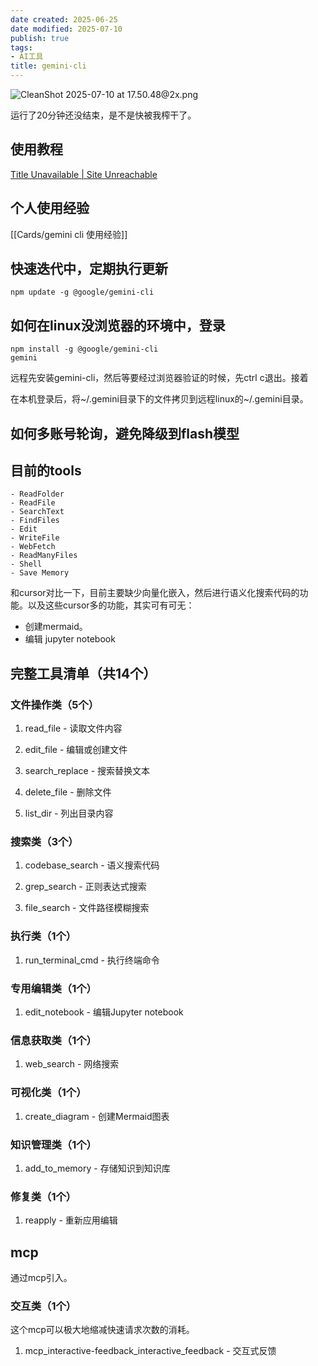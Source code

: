 ```yaml
---
date created: 2025-06-25
date modified: 2025-07-10
publish: true
tags:
- AI工具
title: gemini-cli
---
```

![CleanShot 2025-07-10 at 17.50.48@2x.png](https://pub-pic.oldwinter.top/2025/07/d7bbeeb0693c3a6118a7a252a8e6ecdc.png)

运行了20分钟还没结束，是不是快被我榨干了。

## 使用教程

[Title Unavailable \| Site Unreachable](https://github.com/google-gemini/gemini-cli/blob/main/docs/index.md)

## 个人使用经验

[[Cards/gemini cli 使用经验]]

## 快速迭代中，定期执行更新

```
npm update -g @google/gemini-cli
```

## 如何在linux没浏览器的环境中，登录

```
npm install -g @google/gemini-cli
gemini
```

远程先安装gemini-cli，然后等要经过浏览器验证的时候，先ctrl c退出。接着

在本机登录后，将~/.gemini目录下的文件拷贝到远程linux的~/.gemini目录。

## 如何多账号轮询，避免降级到flash模型

## 目前的tools

    - ReadFolder
    - ReadFile
    - SearchText
    - FindFiles
    - Edit
    - WriteFile
    - WebFetch
    - ReadManyFiles
    - Shell
    - Save Memory

和cursor对比一下，目前主要缺少向量化嵌入，然后进行语义化搜索代码的功能。以及这些cursor多的功能，其实可有可无：

- 创建mermaid。
- 编辑 jupyter notebook


## 完整工具清单（共14个）

### 文件操作类（5个）

1. read_file - 读取文件内容

2. edit_file - 编辑或创建文件

3. search_replace - 搜索替换文本

4. delete_file - 删除文件

5. list_dir - 列出目录内容

### 搜索类（3个）

1. codebase_search - 语义搜索代码

2. grep_search - 正则表达式搜索

3. file_search - 文件路径模糊搜索

### 执行类（1个）

1. run_terminal_cmd - 执行终端命令

### 专用编辑类（1个）

1. edit_notebook - 编辑Jupyter notebook

### 信息获取类（1个）

1. web_search - 网络搜索

### 可视化类（1个）

1. create_diagram - 创建Mermaid图表

### 知识管理类（1个）

1. add_to_memory - 存储知识到知识库

### 修复类（1个）

1. reapply - 重新应用编辑


## mcp

通过mcp引入。
### 交互类（1个）

这个mcp可以极大地缩减快速请求次数的消耗。

1. mcp_interactive-feedback_interactive_feedback - 交互式反馈
